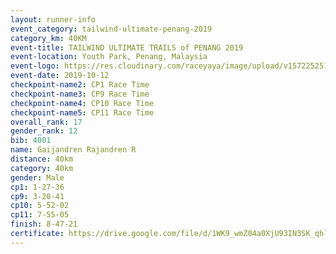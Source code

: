 ```yaml
---
layout: runner-info 
event_category: tailwind-ultimate-penang-2019 
category_km: 40KM 
event-title: TAILWIND ULTIMATE TRAILS of PENANG 2019 
event-location: Youth Park, Penang, Malaysia 
event-logo: https://res.cloudinary.com/raceyaya/image/upload/v1572252513/logo/utop-2019_h9tzys.jpg 
event-date: 2019-10-12 
checkpoint-name2: CP1 Race Time 
checkpoint-name3: CP9 Race Time 
checkpoint-name4: CP10 Race Time 
checkpoint-name5: CP11 Race Time 
overall_rank: 17
gender_rank: 12
bib: 4001
name: Gaijandren Rajandren R
distance: 40km
category: 40km
gender: Male
cp1: 1-27-36
cp9: 3-20-41
cp10: 5-52-02
cp11: 7-55-05
finish: 8-47-21
certificate: https://drive.google.com/file/d/1WK9_wmZ04a0XjU93IN3SK_qhlN4xa7wP/view?usp=sharing
---
```

